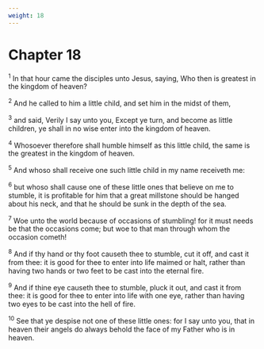 ```yaml
---
weight: 18
---
```


# Chapter 18

<sup>1</sup> In that hour came the disciples unto Jesus, saying, Who then is greatest in the kingdom of heaven? 

<sup>2</sup> And he called to him a little child, and set him in the midst of them, 

<sup>3</sup> and said, Verily I say unto you, Except ye turn, and become as little children, ye shall in no wise enter into the kingdom of heaven. 

<sup>4</sup> Whosoever therefore shall humble himself as this little child, the same is the greatest in the kingdom of heaven. 

<sup>5</sup> And whoso shall receive one such little child in my name receiveth me: 

<sup>6</sup> but whoso shall cause one of these little ones that believe on me to stumble, it is profitable for him that a great millstone should be hanged about his neck, and that he should be sunk in the depth of the sea. 

<sup>7</sup> Woe unto the world because of occasions of stumbling! for it must needs be that the occasions come; but woe to that man through whom the occasion cometh! 

<sup>8</sup> And if thy hand or thy foot causeth thee to stumble, cut it off, and cast it from thee: it is good for thee to enter into life maimed or halt, rather than having two hands or two feet to be cast into the eternal fire. 

<sup>9</sup> And if thine eye causeth thee to stumble, pluck it out, and cast it from thee: it is good for thee to enter into life with one eye, rather than having two eyes to be cast into the hell of fire. 

<sup>10</sup> See that ye despise not one of these little ones: for I say unto you, that in heaven their angels do always behold the face of my Father who is in heaven. 


